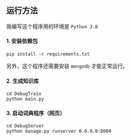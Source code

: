 ## 运行方法

我编写这个程序用的环境是 `Python 3.8`

#### 1. 安装依赖包

`pip install -r requirements.txt`

另外，这个程序还需要安装 `mongodb` 才能正常运行。

#### 2. 生成知识库

```
cd DebugTrain
python main.py
```

#### 3. 启动词典程序（网页）

```
cd DebugServer
python manage.py runserver 0.0.0.0:8000
```
